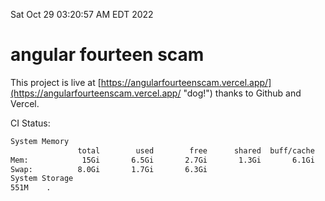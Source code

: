 Sat Oct 29 03:20:57 AM EDT 2022

# angular fourteen scam


This project is live at [https://angularfourteenscam.vercel.app/](https://angularfourteenscam.vercel.app/ "dog!") thanks to Github and Vercel.

CI Status: 

```bash
System Memory
               total        used        free      shared  buff/cache   available
Mem:            15Gi       6.5Gi       2.7Gi       1.3Gi       6.1Gi       7.2Gi
Swap:          8.0Gi       1.7Gi       6.3Gi
System Storage
551M	.
```

